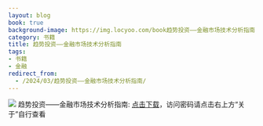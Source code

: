 ```yaml
---
layout: blog
book: true
background-image: https://img.locyoo.com/book趋势投资——金融市场技术分析指南.jpg
category: 书籍
title: 趋势投资——金融市场技术分析指南
tags:
- 书籍
- 金融
redirect_from:
  - /2024/03/趋势投资——金融市场技术分析指南/
---
```

![](https://img.locyoo.com/book趋势投资——金融市场技术分析指南.jpg)
趋势投资——金融市场技术分析指南: <a name = "ref1" href="https://url18.ctfile.com/f/50983618-1363199138-47ed08?p=3619">点击下载</a>，访问密码请点击右上方“关于”自行查看